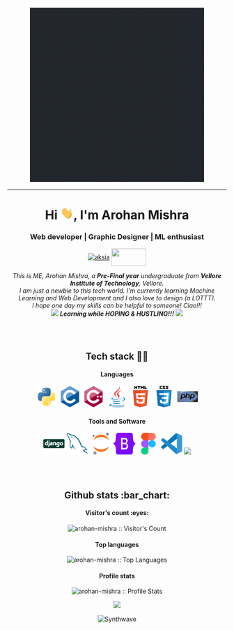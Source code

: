 <!--
**arohan-mishra/arohan-mishra** is a ✨ _special_ ✨ repository because its `README.md` (this file) appears on your GitHub profile.

Here are some ideas to get you started: -->

<p align="center">
  <img src="https://github.com/arohan-mishra/arohan-mishra/blob/main/img/hello-avatar.gif" height="400"/>
</p>
<hr>
<h1 align="center">Hi <img src="https://raw.githubusercontent.com/ABSphreak/ABSphreak/master/gifs/Hi.gif" width="30px">, I'm Arohan Mishra</h1>
<h3 align="center">Web developer | Graphic Designer | ML enthusiast</h3>
<p align="center">
<a href="https://www.linkedin.com/in/arohan-mishra-8b60111b3/" target="blank">
  <img align="center" src="https://cdn-icons-png.flaticon.com/512/174/174857.png" alt="aksia" height="40" width="40" /></a>
 <a href = "mailto: arohanmishra925@gmail.com"><img align="center" src="https://logos-world.net/wp-content/uploads/2020/11/Gmail-Logo.png" height="40" width="80" /></a>
</p>
</p>

<p align="center">
  <em>
    This is ME, Arohan Mishra, a <b>Pre-Final year</b> undergraduate from <b>Vellore Institute of Technology</b>, Vellore</a>. <br>
    I am just a newbie to this tech world. I'm currently learning Machine Learning and Web Development and I also love to design (a LOTTT). <br>
  I hope one day my skills can be helpful to someone! Ciao!!!
  </em> 
  <br>
  <img src="https://media.giphy.com/media/VgCDAzcKvsR6OM0uWg/giphy.gif" width="50" /> <b><i>Learning while HOPING & HUSTLING!!!</i></b> <img src="https://media.giphy.com/media/7j2hfyeVcDtf2/giphy.gif" width="50" />
</p>
<br><br>
<h2 align="center">Tech stack 👨‍💻</h2>
<h4 align="center">Languages</h4>
<p align = "center">
  <img src ="https://raw.githubusercontent.com/devicons/devicon/master/icons/python/python-original.svg" height = "50">
  <img src ="https://raw.githubusercontent.com/devicons/devicon/master/icons/c/c-original.svg" height = "50">
  <img src ="https://raw.githubusercontent.com/devicons/devicon/master/icons/cplusplus/cplusplus-original.svg" height = "50">
  <img src ="https://raw.githubusercontent.com/devicons/devicon/master/icons/java/java-original.svg" height = "50">
  <img src ="https://raw.githubusercontent.com/devicons/devicon/master/icons/html5/html5-original-wordmark.svg" height = "50">
  <img src ="https://raw.githubusercontent.com/devicons/devicon/master/icons/css3/css3-original-wordmark.svg" height = "50">
  <img src ="https://raw.githubusercontent.com/devicons/devicon/master/icons/php/php-original.svg" height = "50">
</p>
<h4 align="center">Tools and Software</h4>
<p align = "center">
  <img src ="https://raw.githubusercontent.com/devicons/devicon/master/icons/django/django-original.svg" height = "50">
  <img src ="https://raw.githubusercontent.com/devicons/devicon/master/icons/mysql/mysql-original.svg" height = "50">
  <img src ="https://raw.githubusercontent.com/devicons/devicon/master/icons/jupyter/jupyter-original.svg" height = "50">
  <img src ="https://raw.githubusercontent.com/devicons/devicon/master/icons/bootstrap/bootstrap-original.svg" height = "50">
  <img src ="https://raw.githubusercontent.com/devicons/devicon/master/icons/figma/figma-original.svg" height = "50">
  <img src ="https://raw.githubusercontent.com/devicons/devicon/master/icons/vscode/vscode-original.svg" height = "50">
  <img src ="https://raw.githubusercontent.com/devicons/devicon/master/icons/terminal/terminal-original.svg" height = "50">
</p>
<br><br>
<h2 align="center">Github stats :bar_chart:</h2>
<h4 align="center">Visitor's count :eyes:</h4>
<p align="center"><img src="https://profile-counter.glitch.me/{arohan-mishra}/count.svg" alt="arohan-mishra :: Visitor's Count" /></p>
<h4 align="center">Top languages </h4>
<p align="center"><img src="https://github-readme-stats.vercel.app/api/top-langs/?username=arohan-mishra&langs_count=10&theme=tokyonight&layout=compact" alt="arohan-mishra :: Top Languages" /></p>
<h4 align="center">Profile stats </h4>
<p align="center"><img src="https://github-readme-stats.vercel.app/api?username=arohan-mishra&show_icons=true&theme=synthwave" alt="arohan-mishra :: Profile Stats" /></p>
<p align="center"><img src="https://github-readme-streak-stats.herokuapp.com?user=arohan-mishra&theme=synthwave"></p>
<p align="center"><img src="https://i.pinimg.com/originals/2f/f6/85/2ff68556b9d25c1aed0d365af26a8042.gif" alt="Synthwave" height="300" width="500"></p>

